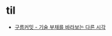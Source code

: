 # til
- [구름커밋 - 기술 부채를 바라보는 다른 시각](https://github.com/summerr0-0/til/blob/main/%5Bgroom%20commit%5D%EA%B8%B0%EC%88%A0%20%EB%B6%80%EC%B1%84%EB%A5%BC%20%EB%B0%94%EB%9D%BC%EB%B3%B4%EB%8A%94%20%EB%8B%A4%EB%A5%B8%20%EC%8B%9C%EA%B0%81.md)
